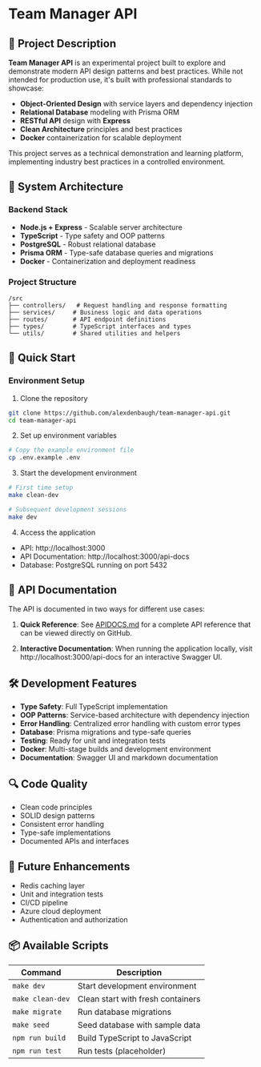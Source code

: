 # Team Manager API

## 📘 Project Description
**Team Manager API** is an experimental project built to explore and demonstrate modern API design patterns and best practices. While not intended for production use, it's built with professional standards to showcase:

- **Object-Oriented Design** with service layers and dependency injection
- **Relational Database** modeling with Prisma ORM
- **RESTful API** design with **Express**
- **Clean Architecture** principles and best practices
- **Docker** containerization for scalable deployment

This project serves as a technical demonstration and learning platform, implementing industry best practices in a controlled environment.

## 🧱 System Architecture

### Backend Stack
- **Node.js + Express** - Scalable server architecture
- **TypeScript** - Type safety and OOP patterns
- **PostgreSQL** - Robust relational database
- **Prisma ORM** - Type-safe database queries and migrations
- **Docker** - Containerization and deployment readiness

### Project Structure
```
/src
├── controllers/   # Request handling and response formatting
├── services/     # Business logic and data operations
├── routes/       # API endpoint definitions
├── types/        # TypeScript interfaces and types
└── utils/        # Shared utilities and helpers
```

## 🚀 Quick Start

### Environment Setup

1. Clone the repository
```bash
git clone https://github.com/alexdenbaugh/team-manager-api.git
cd team-manager-api
```

2. Set up environment variables
```bash
# Copy the example environment file
cp .env.example .env
```

3. Start the development environment
```bash
# First time setup
make clean-dev

# Subsequent development sessions
make dev
```

4. Access the application
- API: http://localhost:3000
- API Documentation: http://localhost:3000/api-docs
- Database: PostgreSQL running on port 5432

## 📡 API Documentation

The API is documented in two ways for different use cases:

1. **Quick Reference**: See [APIDOCS.md](./APIDOCS.md) for a complete API reference that can be viewed directly on GitHub.

2. **Interactive Documentation**: When running the application locally, visit http://localhost:3000/api-docs for an interactive Swagger UI.

## 🛠 Development Features

- **Type Safety**: Full TypeScript implementation
- **OOP Patterns**: Service-based architecture with dependency injection
- **Error Handling**: Centralized error handling with custom error types
- **Database**: Prisma migrations and type-safe queries
- **Testing**: Ready for unit and integration tests
- **Docker**: Multi-stage builds and development environment
- **Documentation**: Swagger UI and markdown documentation

## 🔍 Code Quality

- Clean code principles
- SOLID design patterns
- Consistent error handling
- Type-safe implementations
- Documented APIs and interfaces

## 🚀 Future Enhancements

- Redis caching layer
- Unit and integration tests
- CI/CD pipeline
- Azure cloud deployment
- Authentication and authorization

## 📦 Available Scripts

| Command           | Description                                      |
|------------------|--------------------------------------------------|
| `make dev`       | Start development environment                     |
| `make clean-dev` | Clean start with fresh containers                |
| `make migrate`   | Run database migrations                          |
| `make seed`      | Seed database with sample data                   |
| `npm run build`  | Build TypeScript to JavaScript                   |
| `npm run test`   | Run tests (placeholder)                          |
